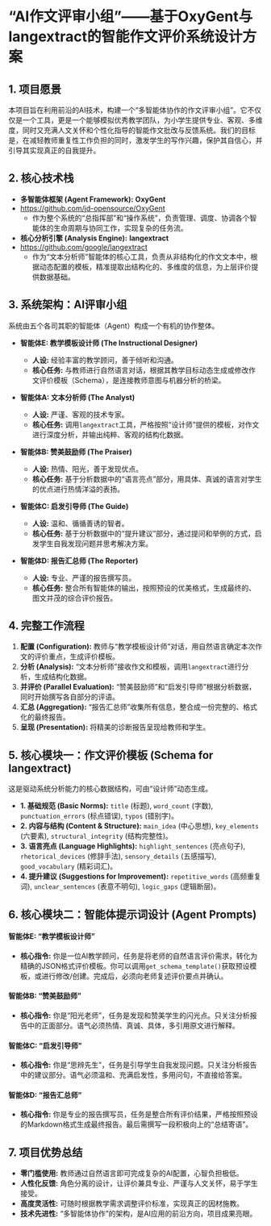 # “AI作文评审小组”——基于OxyGent与langextract的智能作文评价系统设计方案

## 1. 项目愿景

本项目旨在利用前沿的AI技术，构建一个“多智能体协作的作文评审小组”。它不仅仅是一个工具，更是一个能够模拟优秀教学团队，为小学生提供专业、客观、多维度，同时又充满人文关怀和个性化指导的智能作文批改与反馈系统。我们的目标是，在减轻教师重复性工作负担的同时，激发学生的写作兴趣，保护其自信心，并引导其实现真正的自我提升。

## 2. 核心技术栈

*   **多智能体框架 (Agent Framework):** **OxyGent**
* https://github.com/jd-opensource/OxyGent
    *   作为整个系统的“总指挥部”和“操作系统”，负责管理、调度、协调各个智能体的生命周期与协同工作，实现复杂的任务流。
*   **核心分析引擎 (Analysis Engine):** **langextract**
* https://github.com/google/langextract
    *   作为“文本分析师”智能体的核心工具，负责从非结构化的作文文本中，根据动态配置的模板，精准提取出结构化的、多维度的信息，为上层评价提供数据基础。

## 3. 系统架构：AI评审小组

系统由五个各司其职的智能体（Agent）构成一个有机的协作整体。

*   **智能体E: 教学模板设计师 (The Instructional Designer)**
    *   **人设:** 经验丰富的教学顾问，善于倾听和沟通。
    *   **核心任务:** 与教师进行自然语言对话，根据其教学目标动态生成或修改作文评价模板（Schema），是连接教师意图与机器分析的桥梁。

*   **智能体A: 文本分析师 (The Analyst)**
    *   **人设:** 严谨、客观的技术专家。
    *   **核心任务:** 调用`langextract`工具，严格按照“设计师”提供的模板，对作文进行深度分析，并输出纯粹、客观的结构化数据。

*   **智能体B: 赞美鼓励师 (The Praiser)**
    *   **人设:** 热情、阳光，善于发现优点。
    *   **核心任务:** 基于分析数据中的“语言亮点”部分，用具体、真诚的语言对学生的优点进行热情洋溢的表扬。

*   **智能体C: 启发引导师 (The Guide)**
    *   **人设:** 温和、循循善诱的智者。
    *   **核心任务:** 基于分析数据中的“提升建议”部分，通过提问和举例的方式，启发学生自我发现问题并思考解决方案。

*   **智能体D: 报告汇总师 (The Reporter)**
    *   **人设:** 专业、严谨的报告撰写员。
    *   **核心任务:** 整合所有智能体的输出，按照预设的优美格式，生成最终的、图文并茂的综合评价报告。

## 4. 完整工作流程

1.  **配置 (Configuration):** 教师与“教学模板设计师”对话，用自然语言确定本次作文的评价重点，生成评价模板。
2.  **分析 (Analysis):** “文本分析师”接收作文和模板，调用`langextract`进行分析，生成结构化数据。
3.  **并评价 (Parallel Evaluation):** “赞美鼓励师”和“启发引导师”根据分析数据，同时开始撰写各自部分的评语。
4.  **汇总 (Aggregation):** “报告汇总师”收集所有信息，整合成一份完整的、格式化的最终报告。
5.  **呈现 (Presentation):** 将精美的诊断报告呈现给教师和学生。

## 5. 核心模块一：作文评价模板 (Schema for langextract)

这是驱动系统分析能力的核心数据结构，可由“设计师”动态生成。

*   **1. 基础规范 (Basic Norms):** `title` (标题), `word_count` (字数), `punctuation_errors` (标点错误), `typos` (错别字)。
*   **2. 内容与结构 (Content & Structure):** `main_idea` (中心思想), `key_elements` (六要素), `structural_integrity` (结构完整性)。
*   **3. 语言亮点 (Language Highlights):** `highlight_sentences` (亮点句子), `rhetorical_devices` (修辞手法), `sensory_details` (五感描写), `good_vocabulary` (精彩词汇)。
*   **4. 提升建议 (Suggestions for Improvement):** `repetitive_words` (高频重复词), `unclear_sentences` (表意不明句), `logic_gaps` (逻辑断层)。

## 6. 核心模块二：智能体提示词设计 (Agent Prompts)

#### 智能体E: “教学模板设计师”
*   **核心指令:** 你是一位AI教学顾问，任务是将老师的自然语言评价需求，转化为精确的JSON格式评价模板。你可以调用`get_schema_template()`获取预设模板，或进行修改/创建。完成后，必须向老师复述评价要点并确认。

#### 智能体B: “赞美鼓励师”
*   **核心指令:** 你是“阳光老师”，任务是发现和赞美学生的闪光点。只关注分析报告中的正面部分。语气必须热情、真诚、具体，多引用原文进行解释。

#### 智能体C: “启发引导师”
*   **核心指令:** 你是“思辨先生”，任务是引导学生自我发现问题。只关注分析报告中的建议部分。语气必须温和、充满启发性，多用问句，不直接给答案。

#### 智能体D: “报告汇总师”
*   **核心指令:** 你是专业的报告撰写员，任务是整合所有评价结果，严格按照预设的Markdown格式生成最终报告。最后需撰写一段积极向上的“总结寄语”。

## 7. 项目优势总结

*   **零门槛使用:** 教师通过自然语言即可完成复杂的AI配置，心智负担极低。
*   **人性化反馈:** 角色分离的设计，让评价兼具专业、严谨与人文关怀，易于学生接受。
*   **高度灵活性:** 可随时根据教学需求调整评价标准，实现真正的因材施教。
*   **技术先进性:** “多智能体协作”的架构，是AI应用的前沿方向，项目成果亮眼。
